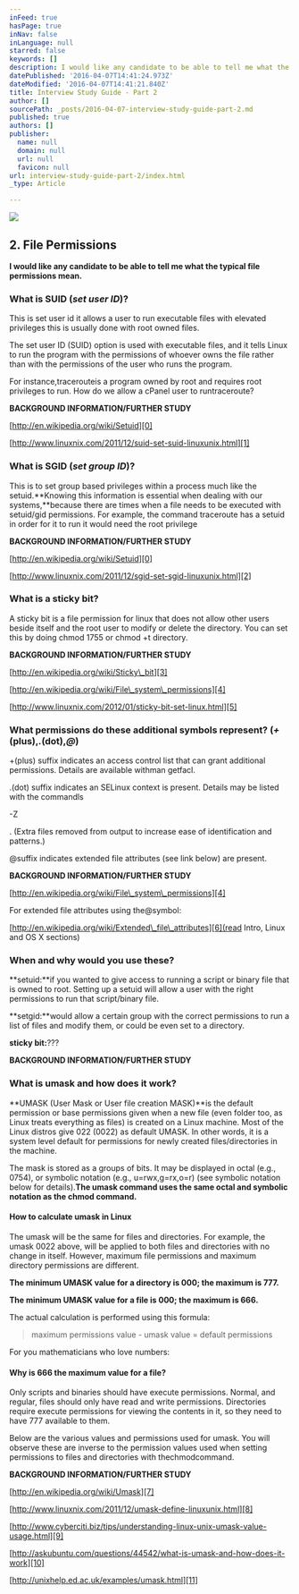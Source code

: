 ```yaml
---
inFeed: true
hasPage: true
inNav: false
inLanguage: null
starred: false
keywords: []
description: I would like any candidate to be able to tell me what the typical file permissions mean.
datePublished: '2016-04-07T14:41:24.973Z'
dateModified: '2016-04-07T14:41:21.840Z'
title: Interview Study Guide - Part 2
author: []
sourcePath: _posts/2016-04-07-interview-study-guide-part-2.md
published: true
authors: []
publisher:
  name: null
  domain: null
  url: null
  favicon: null
url: interview-study-guide-part-2/index.html
_type: Article

---
```

![](https://the-grid-user-content.s3-us-west-2.amazonaws.com/94ff575b-2af1-45a3-b9d0-52b7142c36ef.png)

## 2\. File Permissions

**I would like any candidate to be able to tell me what the typical file permissions mean.**

### What is SUID (_set user ID_)?

This is set user id it allows a user to run executable files with elevated privileges this is usually done with root owned files.

The set user ID (SUID) option is used with executable files, and it tells Linux to run the program with the permissions of whoever owns the file rather than with the permissions of the user who runs the program.

For instance,tracerouteis a program owned by root and requires root privileges to run. How do we allow a cPanel user to runtraceroute?

**BACKGROUND INFORMATION/FURTHER STUDY**

[http://en.wikipedia.org/wiki/Setuid][0]

[http://www.linuxnix.com/2011/12/suid-set-suid-linuxunix.html][1]

### What is SGID (_set group ID_)?

This is to set group based privileges within a process much like the setuid.**Knowing this information is essential when dealing with our systems,**because there are times when a file needs to be executed with setuid/gid permissions. For example, the command traceroute has a setuid in order for it to run it would need the root privilege

**BACKGROUND INFORMATION/FURTHER STUDY**

[http://en.wikipedia.org/wiki/Setuid][0]

[http://www.linuxnix.com/2011/12/sgid-set-sgid-linuxunix.html][2]

### What is a sticky bit?

A sticky bit is a file permission for linux that does not allow other users beside itself and the root user to modify or delete the directory. You can set this by doing chmod 1755 or chmod +t directory.

**BACKGROUND INFORMATION/FURTHER STUDY**

[http://en.wikipedia.org/wiki/Sticky\_bit][3]

[http://en.wikipedia.org/wiki/File\_system\_permissions][4]

[http://www.linuxnix.com/2012/01/sticky-bit-set-linux.html][5]

### What permissions do these additional symbols represent? (_+_(plus),_._(dot),_@_)

+(plus) suffix indicates an access control list that can grant additional permissions. Details are available withman getfacl.

.(dot) suffix indicates an SELinux context is present. Details may be listed with the commandls

-Z

. (Extra files removed from output to increase ease of identification and patterns.)

@suffix indicates extended file attributes (see link below) are present.

**BACKGROUND INFORMATION/FURTHER STUDY**

[http://en.wikipedia.org/wiki/File\_system\_permissions][4]

For extended file attributes using the@symbol:

[http://en.wikipedia.org/wiki/Extended\_file\_attributes][6](read Intro, Linux and OS X sections)

### When and why would you use these?

**setuid:**if you wanted to give access to running a script or binary file that is owned to root. Setting up a setuid will allow a user with the right permissions to run that script/binary file.

**setgid:**would allow a certain group with the correct permissions to run a list of files and modify them, or could be even set to a directory.

**sticky bit:**???

**BACKGROUND INFORMATION/FURTHER STUDY**

### What is umask and how does it work?

**UMASK (User Mask or User file creation MASK)**is the default permission or base permissions given when a new file (even folder too, as Linux treats everything as files) is created on a Linux machine. Most of the Linux distros give 022 (0022) as default UMASK. In other words, it is a system level default for permissions for newly created files/directories in the machine.

The mask is stored as a groups of bits. It may be displayed in octal (e.g., 0754), or symbolic notation (e.g., u=rwx,g=rx,o=r) (see symbolic notation below for details).**The umask command uses the same octal and symbolic notation as the chmod command.**

#### How to calculate umask in Linux

The umask will be the same for files and directories. For example, the umask 0022 above, will be applied to both files and directories with no change in itself. However, maximum file permissions and maximum directory permissions are different.

**The minimum UMASK value for a directory is 000; the maximum is 777\.**

**The minimum UMASK value for a file is 000; the maximum is 666\.**

The actual calculation is performed using this formula:

> maximum permissions value - umask value = default permissions

For you mathematicians who love numbers:

#### Why is 666 the maximum value for a file?

Only scripts and binaries should have execute permissions. Normal, and regular, files should only have read and write permissions. Directories require execute permissions for viewing the contents in it, so they need to have 777 available to them.

Below are the various values and permissions used for umask. You will observe these are inverse to the permission values used when setting permissions to files and directories with thechmodcommand.

**BACKGROUND INFORMATION/FURTHER STUDY**

[http://en.wikipedia.org/wiki/Umask][7]

[http://www.linuxnix.com/2011/12/umask-define-linuxunix.html][8]

[http://www.cyberciti.biz/tips/understanding-linux-unix-umask-value-usage.html][9]

[http://askubuntu.com/questions/44542/what-is-umask-and-how-does-it-work][10]

[http://unixhelp.ed.ac.uk/examples/umask.html][11]

[0]: https://web.archive.org/web/20150320020135/http://en.wikipedia.org/wiki/Setuid
[1]: https://web.archive.org/web/20150320020135/http://www.linuxnix.com/2011/12/suid-set-suid-linuxunix.html
[2]: https://web.archive.org/web/20150320020135/http://www.linuxnix.com/2011/12/sgid-set-sgid-linuxunix.html
[3]: https://web.archive.org/web/20150320020135/http://en.wikipedia.org/wiki/Sticky_bit
[4]: https://web.archive.org/web/20150320020135/http://en.wikipedia.org/wiki/File_system_permissions
[5]: https://web.archive.org/web/20150320020135/http://www.linuxnix.com/2012/01/sticky-bit-set-linux.html
[6]: https://web.archive.org/web/20150320020135/http://en.wikipedia.org/wiki/Extended_file_attributes
[7]: https://web.archive.org/web/20150320020135/http://en.wikipedia.org/wiki/Umask
[8]: https://web.archive.org/web/20150320020135/http://www.linuxnix.com/2011/12/umask-define-linuxunix.html
[9]: https://web.archive.org/web/20150320020135/http://www.cyberciti.biz/tips/understanding-linux-unix-umask-value-usage.html
[10]: https://web.archive.org/web/20150320020135/http://askubuntu.com/questions/44542/what-is-umask-and-how-does-it-work
[11]: https://web.archive.org/web/20150320020135/http://unixhelp.ed.ac.uk/examples/umask.html